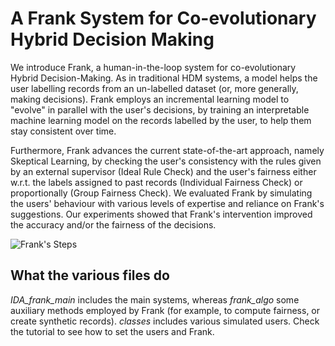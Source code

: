 # A Frank System for Co-evolutionary Hybrid Decision Making
We introduce Frank, a human-in-the-loop system for co-evolutionary Hybrid Decision-Making. As in traditional HDM systems, a model helps the user labelling records from an un-labelled dataset (or, more generally, making decisions).
Frank employs an incremental learning model to "evolve" in parallel with the user's decisions, by training an interpretable machine learning model on the records labelled by the user, to help them stay consistent over time.

Furthermore, Frank advances the current state-of-the-art approach, namely Skeptical Learning, by checking the user's consistency with the rules given by an external supervisor (Ideal Rule Check) and the user's fairness either w.r.t. the labels assigned to past records (Individual Fairness Check) or proportionally (Group Fairness Check).
We evaluated Frank by simulating the users' behaviour with various levels of expertise and reliance on Frank's suggestions. Our experiments showed that Frank's intervention improved the accuracy and/or the fairness of the decisions. 

![Frank's Steps](https://github.com/FedericoMz/Frank/assets/80719913/4713ade4-57aa-4b1b-b114-a098bf537098)

## What the various files do
_IDA_frank_main_ includes the main systems, whereas _frank_algo_ some auxiliary methods employed by Frank (for example, to compute fairness, or create synthetic records). _classes_ includes various simulated users. Check the tutorial to see how to set the users and Frank.

